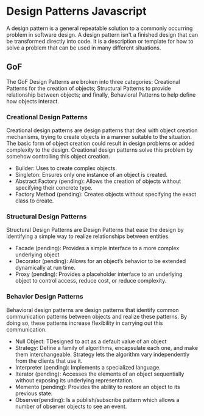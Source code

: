 # Design Patterns Javascript
A design pattern is a general repeatable solution to a commonly occurring problem in software design. A design pattern isn't a finished design that can be transformed directly into code. It is a description or template for how to solve a problem that can be used in many different situations.


## GoF
The GoF Design Patterns are broken into three categories: Creational Patterns for the creation of objects; Structural Patterns to provide relationship between objects; and finally, Behavioral Patterns to help define how objects interact.

### Creational Design Patterns
Creational design patterns are design patterns that deal with object creation mechanisms, trying to create objects in a manner suitable to the situation. The basic form of object creation could result in design problems or added complexity to the design. Creational design patterns solve this problem by somehow controlling this object creation.
- Builder: Uses to create complex objects. 
- Singleton: Ensures only one instance of an object is created.
- Abstract Factory (pending): Allows the creation of objects without specifying their concrete type.
- Factory Method (pending): Creates objects without specifying the exact class to create.

### Structural Design Patterns
Structural Design Patterns are Design Patterns that ease the design by identifying a simple way to realize relationships between entities.

- Facade (pending): Provides a simple interface to a more complex underlying object
- Decorator (pending): Allows for an object’s behavior to be extended dynamically at run time.
- Proxy (pending): Provides a placeholder interface to an underlying object to control access, reduce cost, or reduce complexity.

### Behavior Design Patterns
Behavioral design patterns are design patterns that identify common communication patterns between objects and realize these patterns. By doing so, these patterns increase flexibility in carrying out this communication.

- Null Object: TDesigned to act as a default value of an object
- Strategy: Define a family of algorithms, encapsulate each one, and make them interchangeable. Strategy lets the algorithm vary independently from the clients that use it.
- Interpreter (pending): Implements a specialized language.
- Iterator (pending): Accesses the elements of an object sequentially without exposing its underlying representation.
- Memento (pending): Provides the ability to restore an object to its previous state.
- Observer(pending): Is a publish/subscribe pattern which allows a number of observer objects to see an event.